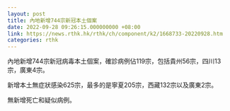 ```yaml
---
layout: post
title: 內地新增744宗新冠本土個案
date: 2022-09-28 09:26:15.000000000 +08:00
link: https://news.rthk.hk/rthk/ch/component/k2/1668733-20220928.htm
categories: rthk
---
```


內地新增744宗新冠病毒本土個案，確診病例佔119宗，包括貴州56宗，四川13宗，廣東4宗。

新增本土無症狀感染625宗，最多的是寧夏205宗，西藏132宗以及廣東2宗。

無新增死亡和疑似病例。
